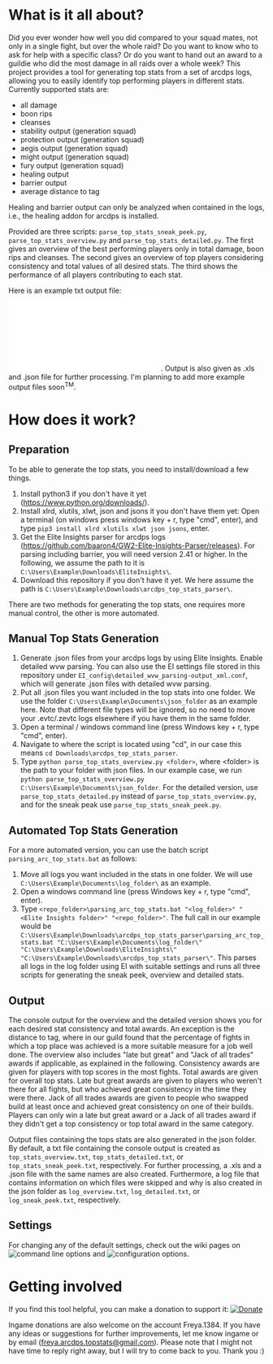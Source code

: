 # What is it all about? #

Did you ever wonder how well you did compared to your squad mates, not only in a single fight, but over the whole raid? Do you want to know who to ask for help with a specific class? Or do you want to hand out an award to a guildie who did the most damage in all raids over a whole week? This project provides a tool for generating top stats from a set of arcdps logs, allowing you to easily identify top performing players in different stats.
Currently supported stats are: 
- all damage
- boon rips
- cleanses
- stability output (generation squad)
- protection output (generation squad)
- aegis output (generation squad)
- might output (generation squad)
- fury output (generation squad)
- healing output
- barrier output
- average distance to tag

Healing and barrier output can only be analyzed when contained in the logs, i.e., the healing addon for arcdps is installed. 

Provided are three scripts: ```parse_top_stats_sneak_peek.py```, ```parse_top_stats_overview.py``` and ```parse_top_stats_detailed.py```. The first gives an overview of the best performing players only in total damage, boon rips and cleanses. The second gives an overview of top players considering consistency and total values of all desired stats. The third shows the performance of all players contributing to each stat.

Here is an example txt output file: ![example output](/example_output/top_stats_detailed.txt?raw=true).
Output is also given as .xls and .json file for further processing. I'm planning to add more example output files soon<sup>TM</sup>.

# How does it work? #
## Preparation ##
To be able to generate the top stats, you need to install/download a few things.
1. Install python3 if you don't have it yet (https://www.python.org/downloads/).
2. Install xlrd, xlutils, xlwt, json and jsons it you don't have them yet: Open a terminal (on windows press windows key + r, type "cmd", enter), and type ```pip3 install xlrd xlutils xlwt json jsons```, enter.
3. Get the Elite Insights parser for arcdps logs (https://github.com/baaron4/GW2-Elite-Insights-Parser/releases). For parsing including barrier, you will need version 2.41 or higher. In the following, we assume the path to it is ```C:\Users\Example\Downloads\EliteInsights\```.
4. Download this repository if you don't have it yet. We here assume the path is ```C:\Users\Example\Downloads\arcdps_top_stats_parser\```.

There are two methods for generating the top stats, one requires more manual control, the other is more automated.
## Manual Top Stats Generation ##
1. Generate .json files from your arcdps logs by using Elite Insights. Enable detailed wvw parsing. You can also use the EI settings file stored in this repository under ```EI_config\detailed_wvw_parsing-output_xml.conf```, which will generate .json files with detailed wvw parsing.
2. Put all .json files you want included in the top stats into one folder. We use the folder ```C:\Users\Example\Documents\json_folder``` as an example here. Note that different file types will be ignored, so no need to move your .evtc/.zevtc logs elsewhere if you have them in the same folder.
3. Open a terminal / windows command line (press Windows key + r, type "cmd", enter).
4. Navigate to where the script is located using "cd", in our case this means ```cd Downloads\arcdps_top_stats_parser```.
5. Type ```python parse_top_stats_overview.py <folder>```, where \<folder> is the path to your folder with json files. In our example case, we run ```python parse_top_stats_overview.py C:\Users\Example\Documents\json_folder```. For the detailed version, use ```parse_top_stats_detailed.py``` instead of ```parse_top_stats_overview.py```, and for the sneak peak use ```parse_top_stats_sneak_peek.py```.

## Automated Top Stats Generation ##
For a more automated version, you can use the batch script ```parsing_arc_top_stats.bat``` as follows:
1. Move all logs you want included in the stats in one folder. We will use ```C:\Users\Example\Documents\log_folder\``` as an example.
2. Open a windows command line (press Windows key + r, type "cmd", enter).
3. Type ```<repo_folder>\parsing_arc_top_stats.bat "<log_folder>" "<Elite Insights folder>" "<repo_folder>"```. The full call in our example would be ```C:\Users\Example\Downloads\arcdps_top_stats_parser\parsing_arc_top_stats.bat "C:\Users\Example\Documents\log_folder\" "C:\Users\Example\Downloads\EliteInsights\" "C:\Users\Example\Downloads\arcdps_top_stats_parser\"```. This parses all logs in the log folder using EI with suitable settings and runs all three scripts for generating the sneak peek, overview and detailed stats.

## Output ##
The console output for the overview and the detailed version shows you for each desired stat consistency and total awards. An exception is the distance to tag, where in our guild found that the percentage of fights in which a top place was achieved is a more suitable measure for a job well done. The overview also includes "late but great" and "Jack of all trades" awards if applicable, as explained in the following.
Consistency awards are given for players with top scores in the most fights. Total awards are given for overall top stats. Late but great awards are given to players who weren't there for all fights, but who achieved great consistency in the time they were there. Jack of all trades awards are given to people who swapped build at least once and achieved great consistency on one of their builds. Players can only win a late but great award or a Jack of all trades award if they didn't get a top consistency or top total award in the same category.

Output files containing the tops stats are also generated in the json folder. By default, a txt file containing the console output is created as ```top_stats_overview.txt```, ```top_stats_detailed.txt```, or ```top_stats_sneak_peek.txt```, respectively. For further processing, a .xls and a .json file with the same names are also created. Furthermore, a log file that contains information on which files were skipped and why is also created in the json folder as ```log_overview.txt```, ```log_detailed.txt```, or ```log_sneak_peek.txt```, respectively. 

## Settings ##
For changing any of the default settings, check out the wiki pages on ![command line options](https://github.com/Freyavf/arcdps_top_stats_parser/wiki/Command-line-options) and ![configuration options](https://github.com/Freyavf/arcdps_top_stats_parser/wiki/Configuration-options).

# Getting involved

If you find this tool helpful, you can make a donation to support it: [![Donate](https://img.shields.io/badge/Donate-PayPal-green.svg)](https://www.paypal.com/donate/?hosted_button_id=C5CSPXYHBGR2U) 

Ingame donations are also welcome on the account Freya.1384. If you have any ideas or suggestions for further improvements, let me know ingame or by email (freya.arcdps.topstats@gmail.com). Please note that I might not have time to reply right away, but I will try to come back to you. Thank you :)

